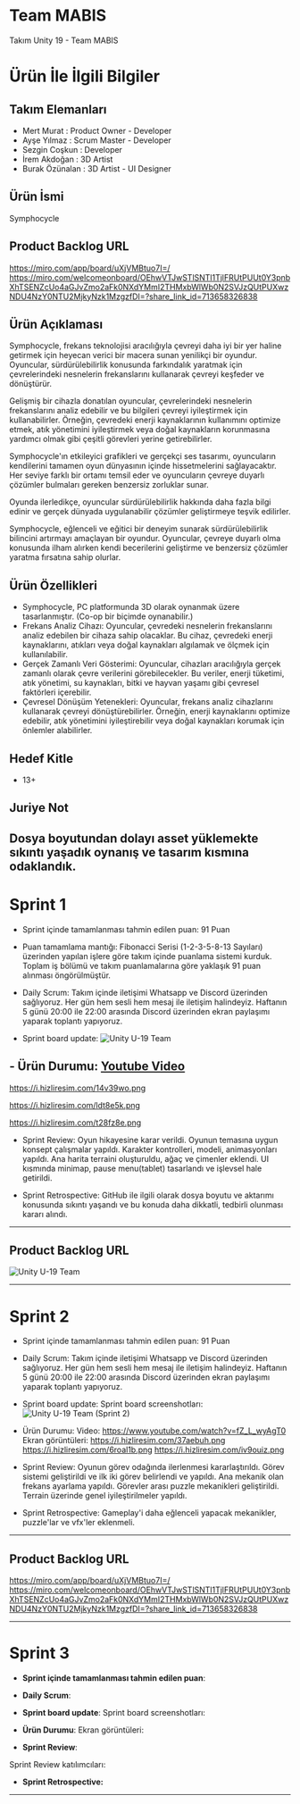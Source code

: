 # Team MABIS

Takım Unity 19 - Team MABIS

# Ürün İle İlgili Bilgiler

## Takım Elemanları
- Mert Murat : Product Owner - Developer
- Ayşe Yılmaz : Scrum Master - Developer
- Sezgin Coşkun : Developer
- İrem Akdoğan : 3D Artist
- Burak Özünalan : 3D Artist - UI Designer

## Ürün İsmi

Symphocycle

## Product Backlog URL
https://miro.com/app/board/uXjVMBtuo7I=/
https://miro.com/welcomeonboard/OEhwVTJwSTlSNTl1TjlFRUtPUUt0Y3pnbXhTSENZcUo4aGJvZmo2aFk0NXdYMmI2THMxbWlWb0N2SVJzQUtPUXwzNDU4NzY0NTU2MjkyNzk1MzgzfDI=?share_link_id=713658326838

## Ürün Açıklaması

Symphocycle, frekans teknolojisi aracılığıyla çevreyi daha iyi bir yer haline getirmek için heyecan verici bir macera sunan yenilikçi bir oyundur. Oyuncular, sürdürülebilirlik konusunda farkındalık yaratmak için çevrelerindeki nesnelerin frekanslarını kullanarak çevreyi keşfeder ve dönüştürür.

Gelişmiş bir cihazla donatılan oyuncular, çevrelerindeki nesnelerin frekanslarını analiz edebilir ve bu bilgileri çevreyi iyileştirmek için kullanabilirler. Örneğin, çevredeki enerji kaynaklarının kullanımını optimize etmek, atık yönetimini iyileştirmek veya doğal kaynakların korunmasına yardımcı olmak gibi çeşitli görevleri yerine getirebilirler.

Symphocycle'ın etkileyici grafikleri ve gerçekçi ses tasarımı, oyuncuların kendilerini tamamen oyun dünyasının içinde hissetmelerini sağlayacaktır. Her seviye farklı bir ortamı temsil eder ve oyuncuların çevreye duyarlı çözümler bulmaları gereken benzersiz zorluklar sunar.

Oyunda ilerledikçe, oyuncular sürdürülebilirlik hakkında daha fazla bilgi edinir ve gerçek dünyada uygulanabilir çözümler geliştirmeye teşvik edilirler.

Symphocycle, eğlenceli ve eğitici bir deneyim sunarak sürdürülebilirlik bilincini artırmayı amaçlayan bir oyundur. Oyuncular, çevreye duyarlı olma konusunda ilham alırken kendi becerilerini geliştirme ve benzersiz çözümler yaratma fırsatına sahip olurlar.


## Ürün Özellikleri
- Symphocycle, PC platformunda 3D olarak oynanmak üzere tasarlanmıştır. (Co-op bir biçimde oynanabilir.)
- Frekans Analiz Cihazı: Oyuncular, çevredeki nesnelerin frekanslarını analiz edebilen bir cihaza sahip olacaklar. Bu cihaz, çevredeki enerji kaynaklarını, atıkları veya doğal kaynakları algılamak ve ölçmek için kullanılabilir.
- Gerçek Zamanlı Veri Gösterimi: Oyuncular, cihazları aracılığıyla gerçek zamanlı olarak çevre verilerini görebilecekler. Bu veriler, enerji tüketimi, atık yönetimi, su kaynakları, bitki ve hayvan yaşamı gibi çevresel faktörleri içerebilir.
- Çevresel Dönüşüm Yetenekleri: Oyuncular, frekans analiz cihazlarını kullanarak çevreyi dönüştürebilirler. Örneğin, enerji kaynaklarını optimize edebilir, atık yönetimini iyileştirebilir veya doğal kaynakları korumak için önlemler alabilirler.

## Hedef Kitle
- 13+

## Juriye Not
Dosya boyutundan dolayı asset yüklemekte sıkıntı yaşadık oynanış ve tasarım kısmına odaklandık.
---

# Sprint 1

- Sprint içinde tamamlanması tahmin edilen puan: 91 Puan

- Puan tamamlama mantığı: Fibonacci Serisi (1-2-3-5-8-13 Sayıları) üzerinden yapılan işlere göre takım içinde puanlama sistemi kurduk. Toplam iş bölümü ve takım puanlamalarına göre yaklaşık 91 puan alınması öngörülmüştür. 

- Daily Scrum: Takım içinde iletişimi Whatsapp ve Discord üzerinden sağlıyoruz. Her gün hem sesli hem mesaj ile iletişim halindeyiz. Haftanın 5 günü 20:00 ile 22:00 arasında Discord üzerinden ekran paylaşımı yaparak toplantı yapıyoruz.

- Sprint board update: ![Unity U-19 Team](https://github.com/MertMURAT/OUA-U19/assets/58560920/0cfff82c-ed95-4028-b88e-4b64696ef3bc)

## - Ürün Durumu: [Youtube Video](https://youtu.be/fROobGDxlrE)


https://i.hizliresim.com/14v39wo.png


https://i.hizliresim.com/ldt8e5k.png


https://i.hizliresim.com/t28fz8e.png





- Sprint Review: Oyun hikayesine karar verildi. Oyunun temasına uygun konsept çalışmalar yapıldı. Karakter kontrolleri, modeli, animasyonları yapıldı. Ana harita terraini oluşturuldu, ağaç ve çimenler eklendi. UI kısmında minimap, pause menu(tablet) tasarlandı ve işlevsel hale getirildi.


- Sprint Retrospective: GitHub ile ilgili olarak dosya boyutu ve aktarımı konusunda sıkıntı yaşandı ve bu konuda daha dikkatli, tedbirli olunması kararı alındı.
  


---

## Product Backlog URL
![Unity U-19 Team](https://github.com/MertMURAT/OUA-U19/assets/129547499/1a7f90a5-c794-4bf8-b9e2-db422a587cb1)

---

# Sprint 2

- Sprint içinde tamamlanması tahmin edilen puan: 91 Puan

- Daily Scrum: Takım içinde iletişimi Whatsapp ve Discord üzerinden sağlıyoruz. Her gün hem sesli hem mesaj ile iletişim halindeyiz. Haftanın 5 günü 20:00 ile 22:00 arasında Discord üzerinden ekran paylaşımı yaparak toplantı yapıyoruz.

- Sprint board update: Sprint board screenshotları: ![Unity U-19 Team (Sprint 2)](https://github.com/MertMURAT/OUA-U19/assets/129547499/7caa163d-e5c6-447f-a5ce-302248996f66)

- Ürün Durumu: 
Video: https://www.youtube.com/watch?v=fZ_L_wyAgT0
Ekran görüntüleri: https://i.hizliresim.com/37aebuh.png
https://i.hizliresim.com/6roal1b.png
https://i.hizliresim.com/iv9ouiz.png
 
- Sprint Review: Oyunun görev odağında ilerlenmesi kararlaştırıldı. Görev sistemi geliştirildi ve ilk iki görev belirlendi ve yapıldı. Ana mekanik olan frekans ayarlama yapıldı. Görevler arası puzzle mekanikleri geliştirildi. Terrain üzerinde genel iyileştirilmeler yapıldı. 

- Sprint Retrospective: Gameplay'i daha eğlenceli yapacak mekanikler, puzzle'lar ve vfx'ler eklenmeli.

---

## Product Backlog URL
https://miro.com/app/board/uXjVMBtuo7I=/
https://miro.com/welcomeonboard/OEhwVTJwSTlSNTl1TjlFRUtPUUt0Y3pnbXhTSENZcUo4aGJvZmo2aFk0NXdYMmI2THMxbWlWb0N2SVJzQUtPUXwzNDU4NzY0NTU2MjkyNzk1MzgzfDI=?share_link_id=713658326838

---

# Sprint 3

- **Sprint içinde tamamlanması tahmin edilen puan**: 


- **Daily Scrum**: 

- **Sprint board update**: Sprint board screenshotları: 



- **Ürün Durumu**: Ekran görüntüleri:
 

- **Sprint Review**: 

Sprint Review katılımcıları: 

- **Sprint Retrospective:**

 

---
